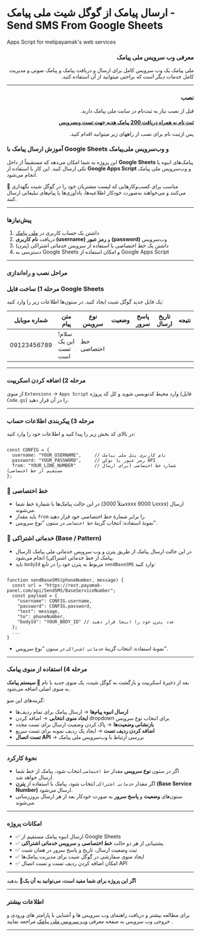 # ارسال پیامک از گوگل شیت ملی پیامک - Send SMS From Google Sheets
Apps Script for melipayamak's web services

<div dir='rtl'>

### معرفی وب سرویس ملی پیامک
<p>
ملی پیامک یک وب سرویس کامل برای ارسال و دریافت پیامک و پیامک صوتی و مدیریت کامل خدمات دیگر است که براحتی میتوانید از آن استفاده کنید.
</p>
<p align="center">
<!--   <picture> -->
<!--     <source media="(prefers-color-scheme: dark)" srcset="./media/3x-ui-dark.png"> -->
<!--     <img alt="3x-ui" src="./media/3x-ui-light.png"> -->
<!--   </picture> -->
</p>

<hr>

### نصب

<p>قبل از نصب نیاز به ثبت‌نام در سایت ملی پیامک دارید.</p>

[**ثبت نام به همراه دریافت 200 پیامک هدیه جهت تست وبسرویس**](https://www.melipayamak.com/)


<p>پس ازثبت نام  برای نصب از راههای زیر میتوانید اقدام کنید.</p>



</div>



### آموزش ارسال پیامک با Google Sheets و وب‌سرویس ملی‌پیامک

<p>
این پروژه به شما امکان می‌دهد که مستقیماً از داخل <strong>Google Sheets</strong> پیامک‌های انبوه یا تکی ارسال کنید. 
این کار با استفاده از <strong>Google Apps Script</strong> و وب‌سرویس ملی پیامک انجام می‌شود.  
</p>

<p>📌 مناسب برای کسب‌وکارهایی که لیست مشتریان خود را در گوگل شیت نگهداری می‌کنند و می‌خواهند به‌صورت خودکار اطلاعیه‌ها، یادآوری‌ها یا پیام‌های تبلیغاتی ارسال کنند.</p>

<hr>

### پیش‌نیازها
<ol>
  <li>داشتن یک حساب کاربری در <a href="https://www.melipayamak.com/" target="_blank">ملی پیامک</a></li>
  <li>دریافت <strong>نام کاربری (username)</strong> و <strong>رمز عبور (password)</strong> وب‌سرویس</li>
  <li>داشتن یک خط اختصاصی یا استفاده از سرویس خدماتی اشتراکی (پترن)</li>
  <li>دسترسی به Google Sheets و امکان استفاده از Google Apps Script</li>
</ol>

<hr>

### مراحل نصب و راه‌اندازی

### مرحله 1) ساخت فایل Google Sheets
<p>یک فایل جدید گوگل شیت ایجاد کنید. در ستون‌ها اطلاعات زیر را وارد کنید:</p>

<table>
  <thead>
    <tr>
      <th>شماره موبایل</th>
      <th>متن پیام</th>
      <th>نوع سرویس</th>
      <th>وضعیت</th>
      <th>پاسخ سرور</th>
      <th>تاریخ ارسال</th>
      <th>نتیجه</th>
    </tr>
  </thead>
  <tbody>
    <tr>
      <td>09123456789</td>
      <td>سلام! این یک تست است</td>
      <td>خط اختصاصی</td>
      <td></td>
      <td></td>
      <td></td>
      <td></td>
    </tr>
  </tbody>
</table>

<hr>

### مرحله 2) اضافه کردن اسکریپت
<p>
از منوی <code>Extensions</code> → <code>Apps Script</code> وارد محیط کدنویسی شوید و کل کد پروژه (فایل <code>Code.gs</code>) را در آن قرار دهید.
</p>
<hr>

### مرحله 3) پیکربندی اطلاعات حساب
<p>در بالای کد بخش زیر را پیدا کنید و اطلاعات خود را وارد کنید:</p>

<pre><code class="language-js">
const CONFIG = {
  username: "YOUR_USERNAME",     // نام کاربری پنل ملی پیامک
  password: "YOUR_PASSWORD",     // رمز عبور یا توکن API
  from: "YOUR_LINE_NUMBER"       // شمارۀ خط اختصاصی (برای ارسال مستقیم از خط اختصاصی)
};
</code></pre>

### 🔹 خط اختصاصی
<ul>
  <li>در این حالت پیامک‌ها با شمارۀ خط شما (مثلاً 3000xxxx یا 9000xxxx) ارسال می‌شوند.</li>
  <li>باید مقدار <code>from</code> را برابر شمارۀ خط اختصاصی خود قرار دهید.</li>
  <li>نمونۀ استفاده: انتخاب گزینۀ <code>خط اختصاصی</code> در ستون "نوع سرویس".</li>
</ul>

### 🔹 خدماتی اشتراکی (Base / Pattern)
<ul>
  <li>در این حالت ارسال پیامک از طریق پترن و وب سرویس خدماتی ملی پیامک (ارسال پیامک از خط خدماتی اشتراکی) انجام می‌شود.</li>
  <li>باید <code>bodyId</code> مربوط به پترن خود را در تابع <code>sendBaseSMS</code> وارد کنید:</li>
</ul>

<pre><code class="language-js">
function sendBaseSMS(phoneNumber, message) {
  const url = "https://rest.payamak-panel.com/api/SendSMS/BaseServiceNumber";
  const payload = {
    "username": CONFIG.username,
    "password": CONFIG.password,
    "text": message,
    "to": phoneNumber,
    "bodyId": "YOUR_BODY_ID" // عدد پترن خود را اینجا قرار دهید
  };
  ...
}
</code></pre>

<ul>
  <li>نمونۀ استفاده: انتخاب گزینۀ <code>خدماتی اشتراکی</code> در ستون "نوع سرویس".</li>
</ul>

<hr>

### مرحله 4) استفاده از منوی پیامک
<p>
بعد از ذخیرۀ اسکریپت و بازگشت به گوگل شیت، یک منوی جدید با نام 
<strong>📱 سیستم پیامک</strong> 
به منوی اصلی اضافه می‌شود.
</p>

<p>گزینه‌های این منو:</p>
<ul>
  <li><strong>ارسال انبوه پیام‌ها</strong> → ارسال پیامک برای تمام ردیف‌ها</li>
  <li><strong>ایجاد منوی انتخابی</strong> → اضافه کردن dropdown برای انتخاب نوع سرویس</li>
  <li><strong>بازنشانی وضعیت‌ها</strong> → پاک کردن وضعیت ارسال برای تست مجدد</li>
  <li><strong>اضافه کردن ردیف تست</strong> → ایجاد یک ردیف نمونه برای تست سریع</li>
  <li><strong>تست اتصال API</strong> → بررسی ارتباط با وب‌سرویس ملی پیامک</li>
</ul>

<hr>

### نحوۀ کارکرد
<ul>
  <li>اگر در ستون <strong>نوع سرویس</strong> مقدار <code>خط اختصاصی</code> انتخاب شود، پیامک از خط شما ارسال خواهد شد.</li>
  <li>اگر مقدار <code>خدماتی اشتراکی</code> انتخاب شود، پیامک با استفاده از <strong>پترن (Base Service Number)</strong> ارسال می‌شود.</li>
  <li>ستون‌های <strong>وضعیت</strong> و <strong>پاسخ سرور</strong> به صورت خودکار بعد از هر ارسال بروزرسانی می‌شوند.</li>
</ul>

<hr>

### امکانات پروژه
<ul>
  <li>✅ ارسال انبوه پیامک مستقیم از Google Sheets</li>
  <li>✅ پشتیبانی از هر دو حالت <strong>خط اختصاصی</strong> و <strong>سرویس خدماتی اشتراکی</strong></li>
  <li>✅ ثبت وضعیت ارسال، تاریخ و پاسخ سرور در همان شیت</li>
  <li>✅ ایجاد منوی سفارشی در گوگل شیت برای مدیریت پیامک‌ها</li>
  <li>✅ امکان اضافه کردن ردیف تست و تست اتصال API</li>
</ul>

<hr>


**اگر این پروژه برای شما مفید است، می‌توانید به آن یک**:star2: بدهید


<hr/>

###  اطلاعات بیشتر

برای مطالعه بیشتر و دریافت راهنمای وب سرویس ها و آشنایی با پارامتر های ورودی و خروجی وب سرویس به صفحه معرفی
[وب سرویس ملی پیامک](https://github.com/Melipayamak/Webservices)
مراجعه نمایید .

<hr/>
